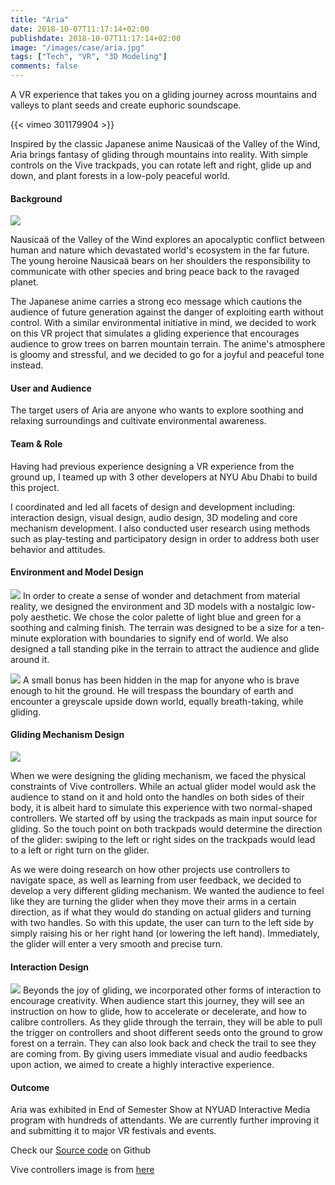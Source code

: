```yaml
---
title: "Aria"
date: 2018-10-07T11:17:14+02:00
publishdate: 2018-10-07T11:17:14+02:00
image: "/images/case/aria.jpg"
tags: ["Tech", "VR", "3D Modeling"]
comments: false
---
```


A VR experience that takes you on a gliding journey across mountains
and valleys to plant seeds and create euphoric soundscape.

{{< vimeo 301179904 >}}

Inspired by the classic Japanese anime Nausicaä of the 
Valley of the Wind, Aria brings fantasy of gliding through mountains 
into reality. With simple controls on the Vive trackpads, 
you can rotate left and right, glide up and down, and plant
forests in a low-poly peaceful world.


#### Background
![](/images/case/nausicaa.png)

Nausicaä of the Valley of the Wind explores an apocalyptic 
conflict between human and nature which devastated
world's ecosystem in the far future. The young heroine Nausicaä bears on her
shoulders the responsibility to communicate with other
species and bring peace back to the ravaged planet.

The Japanese anime carries a strong eco message which cautions the audience of 
future generation against the danger of exploiting earth without control. With 
a similar environmental initiative in mind, we decided to work on this VR project that simulates
a gliding experience that encourages audience to grow trees on barren mountain 
terrain. The anime's atmosphere is gloomy and stressful, and we
decided to go for a joyful and peaceful tone instead. 

#### User and Audience

The target users of Aria are anyone who wants to explore
 soothing and relaxing surroundings and cultivate environmental awareness. 


#### Team & Role
Having had previous experience designing a VR experience from the
ground up, I teamed up with 3 other developers at NYU Abu Dhabi to build
this project.

I coordinated and led all facets of design and development including: interaction design,
visual design, audio design, 3D modeling and core mechanism development. 
I also conducted user research using methods such as play-testing
and participatory design in order to address both user behavior and attitudes.

#### Environment and Model Design
![](/images/case/models.png)
In order to create a sense of wonder and detachment
from material reality, we designed the environment
and 3D models with a nostalgic low-poly aesthetic.
We chose the color palette of light blue and green
for a soothing and calming finish. The terrain was designed to be a
size for a ten-minute exploration with boundaries to
signify end of world. We also designed a tall standing pike in the terrain
to attract the audience and glide around it. 

![](/images/case/upside-down.jpg)
A small bonus has been hidden in the map for anyone who is
brave enough to hit the ground. He will trespass
the boundary of earth and encounter
a greyscale upside down world, equally breath-taking, while gliding.

#### Gliding Mechanism Design

![](/images/case/vive-control.png)

When we were designing the gliding mechanism, we faced
the physical constraints of Vive controllers. While an
actual glider model would ask the audience to stand on it
and hold onto the handles on both sides of their body,
it is albeit hard to simulate this experience with two
normal-shaped controllers. We started off by using the trackpads
as main input source for gliding. So the touch point
on both trackpads would determine the direction of the glider: swiping to the left or right sides on the trackpads would
lead to a left or right turn on the glider.

As we were doing research on how other projects
use controllers to navigate space, as well as learning from user
feedback, we decided to develop a very different gliding mechanism.
We wanted the audience to feel like they are turning
the glider when they move their arms in a certain
direction, as if what they would do standing on actual
gliders and turning with two handles.
So with this update, the user can turn to the left side
by simply raising his or her right hand (or lowering the left
hand). Immediately, the glider will enter a very smooth and precise turn.


#### Interaction Design
![](/images/case/seed.jpg)
Beyonds the joy of gliding, we incorporated
other forms of interaction to encourage
creativity. When audience
start this journey, they will see an instruction
on how to glide, how to accelerate or decelerate,
and how to calibre controllers. As they glide
through the terrain, they will be able to pull
the trigger on controllers and shoot different
seeds onto the ground to grow forest on a terrain. 
They can also look back and check the trail to see
they are coming from. By giving users immediate visual and audio feedbacks
upon action, we aimed to create a highly interactive
experience.

#### Outcome

Aria was exhibited in End of Semester Show
at NYUAD Interactive Media program with hundreds of attendants.
We are currently further improving it and submitting
it to major VR festivals and events.

Check our [Source code](https://github.com/mingwho/valleyofthewind) on Github

Vive controllers image is from [here](https://github.com/osudrl/CassieVrControls/wiki/OpenVR-Quick-Start)